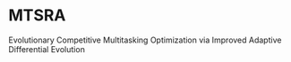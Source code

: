 # MTSRA
Evolutionary Competitive Multitasking Optimization via Improved Adaptive Differential Evolution

